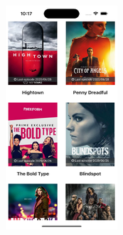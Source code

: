 <img src="https://github.com/zeeshan2k2/Movie-Posters/blob/main/Simulator%20Screenshot%20-%20iPhone%2015%20Pro%20-%202024-06-01%20at%2022.17.18.png" width="250" height="500">
